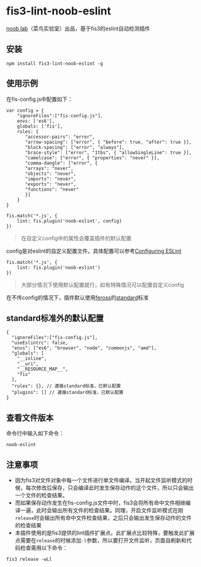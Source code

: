 # fis3-lint-noob-eslint

[noob lab](https://github.com/Noob-Lab)（菜鸟实验室）出品，基于fis3的eslint自动检测插件

## 安装

```nodejs
npm install fis3-lint-noob-eslint -g
```

## 使用示例
在fis-config.js中配置如下：
```
var config = {
    "ignoreFiles":["fis-config.js"],
    envs: ['es6'],
    globals: ['fis'],
    rules: {
       "accessor-pairs": "error",
       "arrow-spacing": ["error", { "before": true, "after": true }],
       "block-spacing": ["error", "always"],
       "brace-style": ["error", "1tbs", { "allowSingleLine": true }],
       "camelcase": ["error", { "properties": "never" }],
       "comma-dangle": ["error", {
       "arrays": "never",
       "objects": "never",
       "imports": "never",
       "exports": "never",
       "functions": "never"
       }]
    }
}

fis.match('*.js', {
    lint: fis.plugin('noob-eslint', config)
})

```
>在自定义config中的属性会覆盖插件的默认配置

config是对eslint的自定义配置文件。具体配置可以参考[Configuring ESLint](http://eslint.org/docs/user-guide/configuring)

```
fis.match('*.js', {
    lint: fis.plugin('noob-eslint')
})
```
>大部分情况下使用默认配置就行，如有特殊情况可以配置自定义config

在不传config的情况下，插件默认使用[feross](https://github.com/feross)的[standard](https://github.com/feross/standard)标准

## standard标准外的默认配置
```
{
  "ignoreFiles":["fis-config.js"],
  "useEslintrc": false,
  "envs": ["es6", "browser", "node", "commonjs", "amd"],
  "globals": [
    "__inline",
    "__uri",
    "__RESOURCE_MAP__",
    "fis"
  ],
  "rules": {}, // 遵循standard标准，已默认配置
  "plugins": [] // 遵循standard标准，已默认配置
}
```

## 查看文件版本
命令行中输入如下命令：
```
noob-eslint
```

## 注意事项
- 因为fis3对文件对象中每一个文件进行单文件编译。当开起文件监听模式的时候，每次修改后保存，只会编译此时发生保存动作的这个文件，所以只会输出一个文件的检查结果。
- 而如果保存动作发生在fis-config.js文件中时，fis3会将所有命中文件相继编译一遍，此时会输出所有文件的检查结果。同理，开启文件监听模式在刚`release`时会输出所有命中文件检查结果，之后只会输出发生保存动作的文件的检查结果
- 本插件使用的是fis3提供的lint插件扩展点。此扩展点比较特殊，要触发此扩展点需要在`release`的时候添加`-l`参数，所以要打开文件监听，页面自刷新和代码检查需用以下命令：
```
fis3 release -wLl
```
